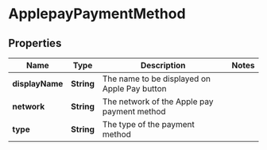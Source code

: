 

# ApplepayPaymentMethod


## Properties

| Name | Type | Description | Notes |
|------------ | ------------- | ------------- | -------------|
|**displayName** | **String** | The name to be displayed on Apple Pay button |  |
|**network** | **String** | The network of the Apple pay payment method |  |
|**type** | **String** | The type of the payment method |  |



